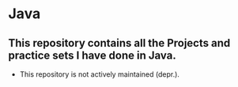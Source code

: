 # Java 
## This repository contains all the Projects and practice sets I have done in  Java.
- This repository is not actively maintained (depr.).
